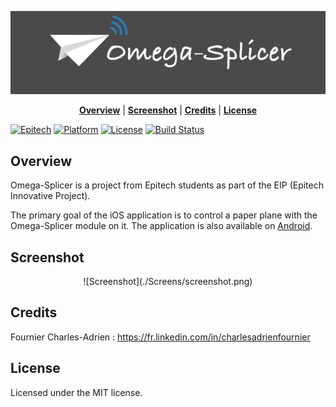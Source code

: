 ![Baner](./Screens/banerOS.png)

<p align="center">
<b><a href="#overview">Overview</a></b>
|
<b><a href="#features">Screenshot</a></b>
|
<b><a href="#credits">Credits</a></b>
|
<b><a href="#license">License</a></b>
</p>

[![Epitech](https://img.shields.io/badge/Epitech-EIP-blue.svg
)](http://www.epitech.eu/epitech-innovative-projects.aspx)
[![Platform](http://img.shields.io/badge/platform-ios-blue.svg?style=flat
)](https://developer.apple.com/iphone/index.action)
[![License](http://img.shields.io/badge/license-MIT-lightgrey.svg?style=flat
)](http://mit-license.org)
[![Build Status](https://travis-ci.org/Omega-Splicer/iOS.svg?branch=master
)](https://travis-ci.org/Omega-Splicer/iOS)

## Overview

Omega-Splicer is a project from Epitech students as part of the EIP (Epitech Innovative Project).

The primary goal of the iOS application is to control a paper plane with the Omega-Splicer module on it.
The application is also available on [Android](https://github.com/Omega-Splicer/Android).

## Screenshot

<p align="center">
![Screenshot](./Screens/screenshot.png)
</p>

## Credits

Fournier Charles-Adrien : https://fr.linkedin.com/in/charlesadrienfournier

## License

Licensed under the MIT license.

